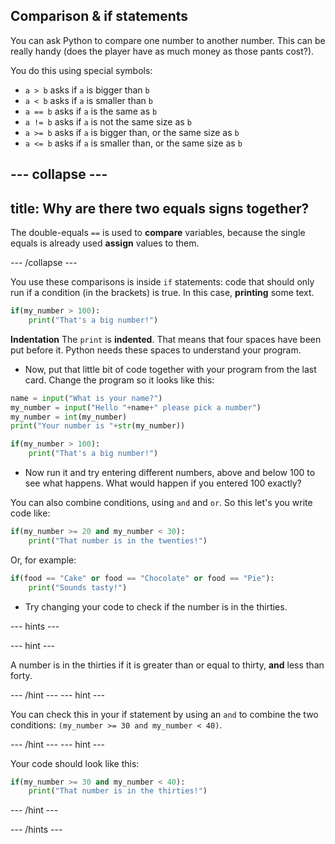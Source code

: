 ## Comparison & if statements

You can ask Python to compare one number to another number. This can be really handy (does the player have as much money as those pants cost?). 

You do this using special symbols:
* `a > b` asks if `a` is bigger than `b`
* `a < b` asks if `a` is smaller than `b`
* `a == b` asks if `a` is the same as `b`
* `a != b` asks if `a` is not the same size as `b`
* `a >= b` asks if `a` is bigger than, or the same size as `b`
* `a <= b` asks if `a` is smaller than, or the same size as `b`  

--- collapse ---
---
title: Why are there two equals signs together?
---

The double-equals `==` is used to **compare** variables, because the single equals is already used **assign** values to them.

--- /collapse ---

You use these comparisons is inside `if` statements: code that should only run if a condition (in the brackets) is true. In this case, **printing** some text.

```python
if(my_number > 100):
    print("That's a big number!")
```

**Indentation**
The `print` is **indented**. That means that four spaces have been put before it. Python needs these spaces to understand your program.

+ Now, put that little bit of code together with your program from the last card. Change the program so it looks like this:
    
```python
name = input("What is your name?")
my_number = input("Hello "+name+" please pick a number")
my_number = int(my_number)
print("Your number is "+str(my_number))

if(my_number > 100):
    print("That's a big number!")
```

+ Now run it and try entering different numbers, above and below 100 to see what happens. What would happen if you entered 100 exactly?

You can also combine conditions, using `and` and `or`. So this let's you write code like:
```python
if(my_number >= 20 and my_number < 30):
    print("That number is in the twenties!")
```
Or, for example:
```python
if(food == "Cake" or food == "Chocolate" or food == "Pie"):
    print("Sounds tasty!")
```

+ Try changing your code to check if the number is in the thirties.

--- hints ---

--- hint ---

A number is in the thirties if it is greater than or equal to thirty, **and** less than forty.

--- /hint ---
--- hint ---

You can check this in your if statement by using an `and` to combine the two conditions: `(my_number >= 30 and my_number < 40)`.

--- /hint ---
--- hint ---

Your code should look like this:

```python
if(my_number >= 30 and my_number < 40):
    print("That number is in the thirties!")
```

--- /hint ---

--- /hints ---
